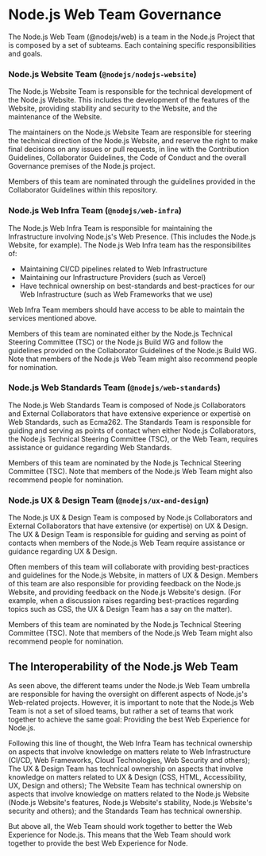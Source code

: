 # Node.js Web Team Governance

The Node.js Web Team (@nodejs/web) is a team in the Node.js Project that is composed by a set of subteams. Each containing specific responsibilities and goals.

### Node.js Website Team (`@nodejs/nodejs-website`)

The Node.js Website Team is responsible for the technical development of the Node.js Website. This includes the development of the features of the Website, providing stability and security to the Website, and the maintenance of the Website.

The maintainers on the Node.js Website Team are responsible for steering the technical direction of the Node.js Website, and reserve the right to make final decisions on any issues or pull requests, in line with the Contribution Guidelines, Collaborator Guidelines, the Code of Conduct and the overall Governance premises of the Node.js project.

Members of this team are nominated through the guidelines provided in the Collaborator Guidelines within this repository.

### Node.js Web Infra Team (`@nodejs/web-infra`)

The Node.js Web Infra Team is responsible for maintaining the Infrastructure involving Node.js's Web Presence. (This includes the Node.js Website, for example). The Node.js Web Infra team has the responsibilites of:

- Maintaining CI/CD pipelines related to Web Infrastructure
- Maintaining our Infrastructure Providers (such as Vercel)
- Have technical ownership on best-standards and best-practices for our Web Infrastructure (such as Web Frameworks that we use)

Web Infra Team members should have access to be able to maintain the services mentioned above.

Members of this team are nominated either by the Node.js Technical Steering Committee (TSC) or the Node.js Build WG and follow the guidelines provided on the Collaborator Guidelines of the Node.js Build WG. Note that members of the Node.js Web Team might also recommend people for nomination.

### Node.js Web Standards Team (`@nodejs/web-standards`)

The Node.js Web Standards Team is composed of Node.js Collaborators and External Collaborators that have extensive experience or expertisè on Web Standards, such as Ecma262. The Standards Team is responsible for guiding and serving as points of contact when either Node.js Collaborators, the Node.js Technical Steering Committee (TSC), or the Web Team, requires assistance or guidance regarding Web Standards.

Members of this team are nominated by the Node.js Technical Steering Committee (TSC). Note that members of the Node.js Web Team might also recommend people for nomination.

### Node.js UX & Design Team (`@nodejs/ux-and-design`)

The Node.js UX & Design Team is composed by Node.js Collaborators and External Collaborators that have extensive (or expertisè) on UX & Design. The UX & Design Team is responsible for guiding and serving as point of contacts when members of the Node.js Web Team require assistance or guidance regarding UX & Design.

Often members of this team will collaborate with providing best-practices and guidelines for the Node.js Website, in matters of UX & Design. Members of this team are also responsible for providing feedback on the Node.js Website, and providing feedback on the Node.js Website's design. (For example, when a discussion raises regarding best-practices regarding topics such as CSS, the UX & Design Team has a say on the matter).

Members of this team are nominated by the Node.js Technical Steering Committee (TSC). Note that members of the Node.js Web Team might also recommend people for nomination.

## The Interoperability of the Node.js Web Team

As seen above, the different teams under the Node.js Web Team umbrella are responsible for having the oversight on different aspects of Node.js's Web-related projects. However, it is important to note that the Node.js Web Team is not a set of siloed teams, but rather a set of teams that work together to achieve the same goal: Providing the best Web Experience for Node.js.

Following this line of thought, the Web Infra Team has technical ownership on aspects that involve knowledge on matters relate to Web Infrastructure (CI/CD, Web Frameworks, Cloud Technologies, Web Security and others); The UX & Design Team has technical ownership on aspects that involve knowledge on matters related to UX & Design (CSS, HTML, Accessibility, UX, Design and others); The Website Team has technical ownership on aspects that involve knowledge on matters related to the Node.js Website (Node.js Website's features, Node.js Website's stability, Node.js Website's security and others); and the Standards Team has technical ownership.

But above all, the Web Team should work together to better the Web Experience for Node.js. This means that the Web Team should work together to provide the best Web Experience for Node.
